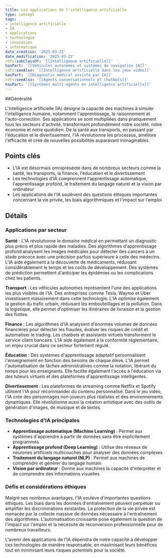 ```yaml
---
title: Les applications de l'intelligence artificielle
type: concept
tags:
- intelligence artificielle
- IA
- applications
- technologie
- innovation
- informatique
date_creation: '2025-03-22'
date_modification: '2025-03-22'
rdfs:subClassOf: '[[Intelligence artificielle]]'
hasPart: '[[Véhicules autonomes et systèmes de navigation IA]]'
rdfs:seeAlso: '[[Intelligence artificielle dans les jeux vidéo]]'
hasPart: '[[Diagnostic médical assisté par IA]]'
rdfs:seeAlso: '[[Agents conversationnels et chatbots]]'
hasPart: '[[Systèmes multi-agents en intelligence artificielle]]'
---
```


##Généralité

L'intelligence artificielle (IA) désigne la capacité des machines à simuler l'intelligence humaine, notamment l'apprentissage, le raisonnement et l'auto-correction. Ses applications se sont multipliées dans pratiquement tous les secteurs d'activité, transformant profondément notre société, notre économie et notre quotidien. De la santé aux transports, en passant par l'éducation et le divertissement, l'IA révolutionne les processus, améliore l'efficacité et crée de nouvelles possibilités auparavant inimaginables.

## Points clés

- L'IA est désormais omniprésente dans de nombreux secteurs comme la santé, les transports, la finance, l'éducation et le divertissement
- Les technologies d'IA comprennent l'apprentissage automatique, l'apprentissage profond, le traitement du langage naturel et la vision par ordinateur
- Les applications de l'IA soulèvent des questions éthiques importantes concernant la vie privée, les biais algorithmiques et l'impact sur l'emploi

## Détails

### Applications par secteur

**Santé** : L'IA révolutionne le domaine médical en permettant un diagnostic plus précis et plus rapide des maladies. Des algorithmes d'apprentissage profond analysent les images médicales pour détecter des cancers à un stade précoce avec une précision parfois supérieure à celle des médecins. L'IA aide également à la découverte de médicaments, réduisant considérablement le temps et les coûts de développement. Des systèmes de prédiction permettent d'anticiper les épidémies ou les complications chez les patients.

**Transport** : Les véhicules autonomes représentent l'une des applications les plus visibles de l'IA. Des entreprises comme Tesla, Waymo et Uber investissent massivement dans cette technologie. L'IA optimise également la gestion du trafic urbain, réduisant les embouteillages et la pollution. Dans la logistique, elle permet d'optimiser les itinéraires de livraison et la gestion des flottes.

**Finance** : Les algorithmes d'IA analysent d'énormes volumes de données financières pour détecter les fraudes, évaluer les risques de crédit et automatiser le trading. Les chatbots et assistants virtuels transforment le service client bancaire. L'IA aide également à la conformité réglementaire, un enjeu crucial dans ce secteur fortement régulé.

**Éducation** : Des systèmes d'apprentissage adaptatif personnalisent l'enseignement en fonction des besoins de chaque élève. L'IA permet l'automatisation de tâches administratives comme la notation, libérant du temps pour les enseignants. Elle facilite également l'accès à l'éducation via des tuteurs virtuels et des plateformes d'apprentissage intelligentes.

**Divertissement** : Les plateformes de streaming comme Netflix et Spotify utilisent l'IA pour recommander du contenu personnalisé. Dans le jeu vidéo, l'IA crée des personnages non-joueurs plus réalistes et des environnements dynamiques. Elle révolutionne aussi la création artistique avec des outils de génération d'images, de musique et de textes.

### Technologies d'IA principales

- **Apprentissage automatique (Machine Learning)** : Permet aux systèmes d'apprendre à partir de données sans être explicitement programmés
- **Apprentissage profond (Deep Learning)** : Utilise des réseaux de neurones artificiels multicouches pour analyser des données complexes
- **Traitement du langage naturel (NLP)** : Permet aux machines de comprendre et générer du langage humain
- **Vision par ordinateur** : Donne aux machines la capacité d'interpréter et de comprendre des informations visuelles

### Défis et considérations éthiques

Malgré ses nombreux avantages, l'IA soulève d'importantes questions éthiques. Les biais dans les données d'entraînement peuvent perpétuer ou amplifier les discriminations existantes. La protection de la vie privée est menacée par la collecte massive de données nécessaire à l'entraînement des algorithmes. L'automatisation croissante pose également la question de l'impact sur l'emploi et la nécessité de reconversion professionnelle pour de nombreux travailleurs.

L'avenir des applications de l'IA dépendra de notre capacité à développer ces technologies de manière responsable, en maximisant leurs bénéfices tout en minimisant leurs risques potentiels pour la société.